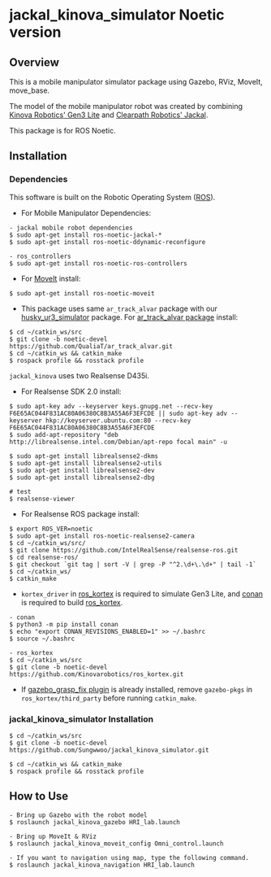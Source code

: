 # jackal_kinova_simulator Noetic version

## Overview
This is a mobile manipulator simulator package using Gazebo, RViz, MoveIt, move_base.

The model of the mobile manipulator robot was created by combining [Kinova Robotics' Gen3 Lite](https://github.com/Kinovarobotics/ros_kortex) and [Clearpath Robotics' Jackal](https://github.com/jackal/jackal.git).

This package is for ROS Noetic.


## Installation

### Dependencies
This software is built on the Robotic Operating System ([ROS](http://wiki.ros.org/ROS/Installation)).

- For Mobile Manipulator Dependencies:
```
- jackal mobile robot dependencies
$ sudo apt-get install ros-noetic-jackal-*
$ sudo apt-get install ros-noetic-ddynamic-reconfigure

- ros_controllers
$ sudo apt-get install ros-noetic-ros-controllers
```

- For [MoveIt](https://moveit.ros.org/) install:
```
$ sudo apt-get install ros-noetic-moveit
```

- This package uses same ```ar_track_alvar``` package with our [husky_ur3_simulator](https://github.com/QualiaT/husky_ur3_simulator.git) package. For [ar_track_alvar package](https://github.com/QualiaT/ar_track_alvar) install:
```
$ cd ~/catkin_ws/src
$ git clone -b noetic-devel https://github.com/QualiaT/ar_track_alvar.git
$ cd ~/catkin_ws && catkin_make
$ rospack profile && rosstack profile
```
```jackal_kinova``` uses two Realsense D435i.
- For Realsense SDK 2.0 install:
```
$ sudo apt-key adv --keyserver keys.gnupg.net --recv-key F6E65AC044F831AC80A06380C8B3A55A6F3EFCDE || sudo apt-key adv --keyserver hkp://keyserver.ubuntu.com:80 --recv-key F6E65AC044F831AC80A06380C8B3A55A6F3EFCDE
$ sudo add-apt-repository "deb http://librealsense.intel.com/Debian/apt-repo focal main" -u

$ sudo apt-get install librealsense2-dkms
$ sudo apt-get install librealsense2-utils
$ sudo apt-get install librealsense2-dev
$ sudo apt-get install librealsense2-dbg

# test
$ realsense-viewer
```

- For Realsense ROS package install:
```
$ export ROS_VER=noetic
$ sudo apt-get install ros-noetic-realsense2-camera
$ cd ~/catkin_ws/src/
$ git clone https://github.com/IntelRealSense/realsense-ros.git
$ cd realsense-ros/
$ git checkout `git tag | sort -V | grep -P "^2.\d+\.\d+" | tail -1`
$ cd ~/catkin_ws/
$ catkin_make
```

- ```kortex_driver``` in [ros_kortex](https://github.com/Kinovarobotics/ros_kortex) is required to simulate Gen3 Lite, and [conan](https://docs.conan.io/en/latest/installation.html) is required to build [ros_kortex](https://github.com/Kinovarobotics/ros_kortex). 
```
- conan
$ python3 -m pip install conan
$ echo "export CONAN_REVISIONS_ENABLED=1" >> ~/.bashrc
$ source ~/.bashrc

- ros_kortex
$ cd ~/catkin_ws/src
$ git clone -b noetic-devel https://github.com/Kinovarobotics/ros_kortex.git
```

- If [gazebo_grasp_fix plugin](https://github.com/JenniferBuehler/gazebo-pkgs) is already installed, remove ```gazebo-pkgs``` in ```ros_kortex/third_party``` before running ```catkin_make```.


### jackal_kinova_simulator Installation
```
$ cd ~/catkin_ws/src
$ git clone -b noetic-devel https://github.com/Sungwwoo/jackal_kinova_simulator.git

$ cd ~/catkin_ws && catkin_make
$ rospack profile && rosstack profile
```




## How to Use
```
- Bring up Gazebo with the robot model
$ roslaunch jackal_kinova_gazebo HRI_lab.launch

- Bring up MoveIt & RViz
$ roslaunch jackal_kinova_moveit_config Omni_control.launch

- If you want to navigation using map, type the following command.
$ roslaunch jackal_kinova_navigation HRI_lab.launch
```

